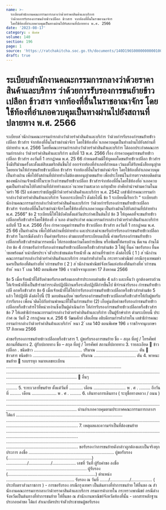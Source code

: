 ```yaml
---
name: >-
  ระเบียบสำนักงานคณะกรรมการกลางว่าด้วยราคาสินค้าและบริการ 
  ว่าด้วยการรับรองการขนย้ายข้าวเปลือก ข้าวสาร จากท้องที่อื่นในราชอาณาจักร 
  โดยใช้ท้องที่อำเภอควบคุมเป็นทางผ่านไปยังสถานที่ปลายทาง พ.ศ. 2566
date: '2023-08-17'
category: ง พิเศษ
volume: 140
section: 196
page: 1
source: 'https://ratchakitcha.soc.go.th/documents/140D196S0000000000100.pdf'
draft: true
---
```


# ระเบียบสำนักงานคณะกรรมการกลางว่าด้วยราคาสินค้าและบริการ  ว่าด้วยการรับรองการขนย้ายข้าวเปลือก ข้าวสาร จากท้องที่อื่นในราชอาณาจักร  โดยใช้ท้องที่อำเภอควบคุมเป็นทางผ่านไปยังสถานที่ปลายทาง พ.ศ. 2566

ระเบียบส ํานักงํานคณะกรรมกํารกลํางว่ําด้วยรําคําสินค้ําและบริกําร ว่ําด้วยกํารรับรองกํารขนย้ํายข้ําวเปลือก ข้ําวสําร จํากท้องที่อื่นในรําชอําณําจักร โดยใช้ท้องที่อ ําเภอควบคุมเป็นทํางผ่ํานไปยังสถํานที่ปลํายทําง พ.ศ. 2566 โดยที่คณะกรรมกํารกลํางว่ําด้วยรําคําสินค้ําและบริกําร ได้ออกประกําศคณะกรรมกํารกลําง ว่ําด้วยรําคําสินค้ําและบริกําร ฉบับที่ 13 พ.ศ. 2566 เรื่อง กํารควบคุมกํารขนย้ํายข้ําวเปลือก ข้ําวสําร ลงวันที่ 1 กรกฎําคม พ.ศ. 25 66 กําหนดห้ํามมิให้บุคคลใดขนย้ํายข้ําวเปลือก ข้ําวสําร ซึ่งมีปริมําณครั้งละตั้งแต่สิบเมตริกตันขึ้นไป ออกจํากท้องที่อําเภอที่กําหนด เว้นแต่ได้รับหนังสืออนุญําต โดยยกเว้นให้กํารขนย้ํายข้ําวเปลือก ข้ําวสําร จํากท้องที่อื่นในรําชอําณําจักร โดยใช้ท้องที่อําเภอควบคุม เป็นทํางผ่ําน เพื่อไปยังสถํานที่ปลํายทํางไม่ต้องขออนุญําตขนย้ําย เพื่อประโยชน์ในกํารตรวจสอบติดตํามของพนักงํานเจ้ําหน้ําที่ในระหว่ํางกํารขนย้ํายข้ําวเปลือก ข้ําวสํารจํากท้องที่อื่นโดยใช้ท้องที่อ ําเภอควบคุมเป็นทํางผ่ํานไปยังสถํานที่ปลํายทํางและอ ํานวยควํามสะดวก แก่ทุกฝ่ําย อําศัยอํานําจตํามควํามในม ําตรํา 16 (5) แห่งพระรําชบัญญัติว่ําด้วยรําคําสินค้ําและบริกําร พ.ศ. 2542 เลขําธิกํารคณะกรรมกํารกลํางว่ําด้วยรําคําสินค้ําและบริกําร จึงออกระเบียบไว้ ดังต่อไปนี้ ข้อ 1 ระเบียบนี้เรียกว่ํา “ ระเบียบสํานักงํานคณะกรรมกํารกลํางว่ําด้วยรําคําสินค้ําและบริกําร ว่ําด้วยกํารรับรองกํารขนย้ํายข้ําวเปลือก ข้ําวสําร จํากท้องที่อื่นในรําชอําณําจักรโดยใช้ท้องที่อําเภอควบคุม เป็นทํางผ่ํานไปยังสถํานที่ปลํายทําง พ.ศ. 2566” ข้อ 2 ระเบียบนี้ให้ใช้บังคับตั้งแต่วันประกําศเป็นต้นไป ข้อ 3 ให้บุคคลที่จะขนย้ํายข้ําวเปลือกหรือข้ําวสํารโดยใช้ท้องที่ อ ําเภอ ตํามประกําศ คณะกรรมกํารกลํางว่ําด้วยรําคําสินค้ําและบริกําร ฉบับที่ 13 พ.ศ. 2566 เรื่อง กํารควบคุมกํารขนย้ําย ข้ําวเปลือก ข้ําวสําร ลงวันที่ 1 กรกฎําคม พ.ศ. 25 66 เป็นทํางผ่ําน เพื่อไปยังสถํานที่ปลํายทําง และประสงค์จะขอรับกํารรับรองกํารขนย้ํายข้ําวเปลือก ข้ําวสําร ในกรณีดังกล่ําว ยื่นคําขอรับรอง ตํามแบบท้ํายระเบียบฉบับนี้ คําขอรับรองกํารขนย้ํายข้ําวเปลือกหรือข้ําวสํารตํามวรรคหนึ่ง ให้กรอกข้อควํามโดยกํารเขียน หรือพิมพ์ให้ครบถ้วน ชัดเจน อ่ํานได้ง่ําย ข้อ 4 กํารขอรับกํารรับรองกํารขนย้ํายข้ําวเปลือกหรือข้ําวสํารตํามข้อ 3 ให้ผู้ ยื่นค ําขอรับรอง ยื่นค ําขอพร้อมส ําเนําบัตรประจ ําตัวประชําชนต่อเจ้ําหน้ําที่ ณ สถํานที่รําชกําร ดังต่อไปนี้ ( 1 ) ส ํานักงํานคณะกรรมกํารกลํางว่ําด้วยรําคําสินค้ําและบริกําร กรมกํารค้ําภํายใน กระทรวงพําณิชย์ กรณีกรุงเทพมหํานครเป็นท้องที่ต้นทํางที่ท ํากํารขนย้ําย ( 2 ) ส ํานักงํานพําณิชย์จังหวัดแห่งท้องที่ต้นทํางที่ท ํากํารขนย้ําย ้ หนา 1 ่ เลม 140 ตอนพิเศษ 196 ง ราชกิจจานุเบกษา 17 สิงหาคม 2566

ข้อ 5 เมื่อเจ้ําหน้ําที่ได้รับคําขอรับรองพร้อมเอกสํารประกอบตํามข้อ 4 แล้ว และเห็นว่ํา ถูกต้องครบถ้วน ให้เจ้ําหน้ําที่ซึ่งเป็นข้ํารําชกํารระดับปฏิบัติงํานหรือระดับปฏิบัติกํารขึ้นไป พิจํารณํารับรอง กํารขนย้ํายข้ําวเปลื อกหรือข้ําวสําร ข้อ 6 เมื่อเจ้ําหน้ําที่ได้ให้กํารรับรองกํารขนย้ํายข้ําวเปลือกหรือข้ําวสํารตํามข้อ 5 แล้ว ให้ปฏิบัติ ดังต่อไปนี้ (1) มอบต้นฉบับค ําขอรับรองกํารขนย้ํายข้ําวเปลือกหรือข้ําวสํารให้กับผู้ขอรับกํารรับรอง เพื่อน ําติดไปกับยํานพําหนะที่ใช้ในกํารขนย้ําย (2) เก็บคู่ฉบับคําขอรับรองกํารขนย้ํายข้ําวเปลือกหรือข้ําวสํารไว้ที่หน่วยงํานซึ่งเป็นผู้ดําเนินกําร ให้กํารรับรองกํารขนย้ํายข้ําวเปลือกหรือข้ําวสําร ข้อ 7 ให้เลขําธิกํารคณะกรรมกํารกลํางว่ําด้วยรําคําสินค้ําและบริกําร เป็นผู้รักษํากําร ตํามระเบียบนี้ ประกําศ ณ วันที่ 2 กรกฎําคม พ.ศ. 256 6 วัฒนศักย์ เสือเอี่ยม อธิบดีกรมกํารค้ําภํายใน เลขําธิกํารคณะกรรมกํารกลํางว่ําด้วยรําคําสินค้ําและบริกําร ้ หนา 2 ่ เลม 140 ตอนพิเศษ 196 ง ราชกิจจานุเบกษา 17 สิงหาคม 2566

คําขอรับรองการขนย้ายข้าวเปลือกหรือข้าวสาร 1. ผู้ขอรับรองการขนย้าย ชื่อ – สกุล ที่อยู่ / โทรศัพท์ สถานที่ต้นทาง 2. ผู้รับปลายทาง ชื่อ – สกุล ที่อยู่ / โทรศัพท์ สถานที่ปลายทาง 3. รายละเอียด  ข้าวเปลือก . ชนิดข้าว ....................................... ปริมาณ .................................. ตัน  ข้าวสาร ชนิดข้าว ...................................... ปริมาณ .................................. ตัน 4. พาหนะขนย้าย  รถบรรทุก หมายเลขทะเบียน ............................................................................................. .....................................................................................................................................................................................  อื่นๆ ..................................................................................................................................... 5. ระยะเวลาที่ขนย้าย ตั้งแต่วันที่ ........... เดือน .......................... พ . ศ . ......... ถึงวันที่ ......... เดือน .................... พ . ศ . ......... 6. เส้นทางการเดินทาง ( ระบุชื่อทางหลวง / ถนน ) ............................................................................................................ ..................................................................................................................................................................................... ผ่านอําเภอควบคุมตามประกาศคณะกรรมการกลางฯ ได้แก่ ...................................................................................... ...................................................................................................................................................................................... 7. เหตุผลและความจําเป็นที่ต้องขนย้าย ...................................................................................................................................................................................... ...................................................................................................................................................................................... ขอรับรองว่าการขนย้ายดังกล่าวถูกต้องและเป็นจริงทุกประการ ลงชื่อ ..................................................................... ผู้ขอรับรอง (....................................................................) ................./................../................... เลขที่ วันที่ ผู้รับคําขอ ลงชื่อ ................................................................. ผู้รับรอง (.......................................................................) ตําแหน่ง ....................................................... รับรอง ณ วันที่ ......./................/................. ( ประทับตราส่วนราชการ ) - การขอรับรอง กรณีกรุงเทพฯ เป็นต้นทางที่ทําการขนย้าย ให้ยื่นขอ ณ สํานักงานคณะกรรมการกลางว่าด้วยราคาสินค้าและบริการ กรมการค้าภายใน กระทรวงพาณิชย์ กรณีต่างจังหวัดเป็นต้นทางที่ทําการขนย้าย ให้ยื่นขอ ณ สํานักงานพาณิชย์จังหวัดท้องที่นั้น - เอกสารหลักฐานประกอบคําขอ ได้แก่ สําเนาบัตรประจําตัวประชาชนผู้ขอรับรอง
